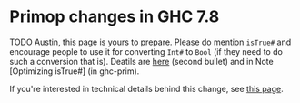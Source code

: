 # Primop changes in GHC 7.8

TODO Austin, this page is yours to prepare. Please do mention `isTrue#` and encourage people to use it for converting `Int#` to `Bool` (if they need to do such a conversion that is). Deatils are [here](http://ghc.haskell.org/trac/ghc/wiki/PrimBool#Implementationdetails) (second bullet) and in Note \[Optimizing isTrue\#\] (in ghc-prim).


If you're interested in technical details behind this change, see [this page](http://ghc.haskell.org/trac/ghc/wiki/PrimBool).

